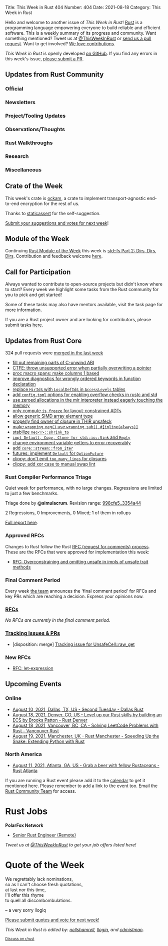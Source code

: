 Title: This Week in Rust 404
Number: 404
Date: 2021-08-18
Category: This Week in Rust

Hello and welcome to another issue of *This Week in Rust*!
[Rust](http://rust-lang.org) is a programming language empowering everyone to build reliable and efficient software.
This is a weekly summary of its progress and community.
Want something mentioned? Tweet us at [@ThisWeekInRust](https://twitter.com/ThisWeekInRust) or [send us a pull request](https://github.com/rust-lang/this-week-in-rust).
Want to get involved? [We love contributions](https://github.com/rust-lang/rust/blob/master/CONTRIBUTING.md).

*This Week in Rust* is openly developed [on GitHub](https://github.com/rust-lang/this-week-in-rust).
If you find any errors in this week's issue, [please submit a PR](https://github.com/rust-lang/this-week-in-rust/pulls).

## Updates from Rust Community

### Official

### Newsletters

### Project/Tooling Updates

### Observations/Thoughts

### Rust Walkthroughs

### Research

### Miscellaneous

## Crate of the Week

This week's crate is [ockam](https://crates.io/crates/ockam), a crate to implement transport-agnostic end-to-end encryption for the rest of us.

Thanks to [staticassert](https://users.rust-lang.org/t/crate-of-the-week/2704/943) for the self-suggestion.

[Submit your suggestions and votes for next week][submit_crate]!

[submit_crate]: https://users.rust-lang.org/t/crate-of-the-week/2704

## Module of the Week

Continuing [Rust Module of the Week](https://motw.rs) this week is [std::fs Part 2: Dirs, Dirs, Dirs](https://motw.rs/blog/2021/08/08/stdfs-part-2-dirs-dirs-dirs/). Contribution and feedback welcome [here](https://github.com/slyons/rust-module-of-the-week).

## Call for Participation

Always wanted to contribute to open-source projects but didn't know where to start?
Every week we highlight some tasks from the Rust community for you to pick and get started!

Some of these tasks may also have mentors available, visit the task page for more information.

If you are a Rust project owner and are looking for contributors, please submit tasks [here][guidelines].

[guidelines]: https://users.rust-lang.org/t/twir-call-for-participation/4821

## Updates from Rust Core

324 pull requests were [merged in the last week][merged]

[merged]: https://github.com/search?q=is%3Apr+org%3Arust-lang+is%3Amerged+merged%3A2021-08-02..2021-08-09

* [fill out remaining parts of C-unwind ABI](https://github.com/rust-lang/rust/pull/86155)
* [CTFE: throw unsupported error when partially overwriting a pointer](https://github.com/rust-lang/rust/pull/87248)
* [proc macro spans: make columns 1 based](https://github.com/rust-lang/rust/pull/87712)
* [improve diagnostics for wrongly ordered keywords in function declaration](https://github.com/rust-lang/rust/pull/87235)
* [replace `HirId`s with `LocalDefId`s in `AccessLevels` tables](https://github.com/rust-lang/rust/pull/87568)
* [add `config.toml` options for enabling overflow checks in rustc and std](https://github.com/rust-lang/rust/pull/87784)
* [use zeroed allocations in the mir interpreter instead eagerly touching the memory](https://github.com/rust-lang/rust/pull/87777)
* [only compute `is_freeze` for layout-constrained ADTs](https://github.com/rust-lang/rust/pull/87737)
* [allow generic SIMD array element type](https://github.com/rust-lang/rust/pull/87716)
* [properly find owner of closure in THIR unsafeck](https://github.com/rust-lang/rust/pull/87645)
* [make `wrapping_neg()` use `wrapping_sub()`, `#[inline(always)]`](https://github.com/rust-lang/rust/pull/87150)
* [stabilize `Vec<T>::shrink_to`](https://github.com/rust-lang/rust/pull/86879)
* [`impl Default, Copy, Clone for std::io::Sink` and `Empty`](https://github.com/rust-lang/rust/pull/86744)
* [change environment variable getters to error recoverably](https://github.com/rust-lang/rust/pull/86183)
* [add `core::stream::from_iter`](https://github.com/rust-lang/rust/pull/81797)
* [futures: implement `Default` for `OptionFuture`](https://github.com/rust-lang/futures-rs/pull/2471)
* [clippy: don't emit `too_many_lines` for closures](https://github.com/rust-lang/rust-clippy/pull/7534)
* [clippy: add xor case to manual swap lint](https://github.com/rust-lang/rust-clippy/pull/7506)

### Rust Compiler Performance Triage

Quiet week for performance, with no large changes. Regressions are limited to just a few benchmarks.

Triage done by **@simulacrum**.
Revision range: [998cfe5..3354a44](https://perf.rust-lang.org/?start=998cfe5aad7c21eb19a4bca50f05a13354706970&end=3354a44d2fa8d5ba6b8d6b40d2596de2c8292ec1&absolute=false&stat=instructions%3Au)

2 Regressions, 0 Improvements, 0 Mixed; 1 of them in rollups

[Full report here](https://github.com/rust-lang/rustc-perf/blob/master/triage/2021-08-03.md).

### Approved RFCs

Changes to Rust follow the Rust [RFC (request for comments) process](https://github.com/rust-lang/rfcs#rust-rfcs). These
are the RFCs that were approved for implementation this week:

* [RFC: Overconstraining and omitting unsafe in impls of unsafe trait methods](https://github.com/rust-lang/rfcs/pull/2316)

### Final Comment Period

Every week [the team](https://www.rust-lang.org/team.html) announces the
'final comment period' for RFCs and key PRs which are reaching a
decision. Express your opinions now.

### [RFCs](https://github.com/rust-lang/rfcs/labels/final-comment-period)

*No RFCs are currently in the final comment period.*

### [Tracking Issues & PRs](https://github.com/rust-lang/rust/labels/final-comment-period)

* [disposition: merge] [Tracking issue for UnsafeCell::raw_get](https://github.com/rust-lang/rust/issues/66358)

### New RFCs

* [RFC: let-expression](https://github.com/rust-lang/rfcs/pull/3159)

## Upcoming Events

### Online

* [August 10, 2021, Dallas, TX, US - Second Tuesday - Dallas Rust](https://www.meetup.com/Dallas-Rust/events/vqtjcsycclbnb/)
* [August 18, 2021, Denver, CO, US - Level up our Rust skills by building an ECS by Brooks Patton - Rust Denver](https://www.meetup.com/Rust-Boulder-Denver/events/278909353/)
* [August 18, 2021, Vancouver, BC, CA - Solving LeetCode Problems with Rust - Vancouver Rust](https://www.meetup.com/Vancouver-Rust/events/zkqvjsycclbxb/)
* [August 19, 2021, Manchester, UK - Rust Manchester - Speeding Up the Snake: Extending Python with Rust](https://www.meetup.com/rust-manchester/events/279730616/)

### North America

* [August 11, 2021, Atlanta, GA, US - Grab a beer with fellow Rustaceans - Rust Atlanta](https://www.meetup.com/Rust-ATL/events/lhpkmsycclbpb/)

If you are running a Rust event please add it to the [calendar] to get
it mentioned here. Please remember to add a link to the event too.
Email the [Rust Community Team][community] for access.

[calendar]: https://www.google.com/calendar/embed?src=apd9vmbc22egenmtu5l6c5jbfc%40group.calendar.google.com
[community]: mailto:community-team@rust-lang.org

# Rust Jobs

**PolarFox Network**
* [Senior Rust Engineer (Remote)](https://jro-ventures.breezy.hr/p/0c1d3630d39d)


*Tweet us at [@ThisWeekInRust](https://twitter.com/ThisWeekInRust) to get your job offers listed here!*

# Quote of the Week

We regrettably lack nominations,  
so as I can't choose fresh quotations,  
at last nor this time,  
I'll offer this rhyme  
to quell all discombombulations.

– a very sorry llogiq

[Please submit quotes and vote for next week!](https://users.rust-lang.org/t/twir-quote-of-the-week/328)

*This Week in Rust is edited by: [nellshamrell](https://github.com/nellshamrell), [llogiq](https://github.com/llogiq), and [cdmistman](https://github.com/cdmistman).*

<small>[Discuss on r/rust](https://www.reddit.com/r/rust/comments/k5nsab/this_week_in_rust_367/)</small>
